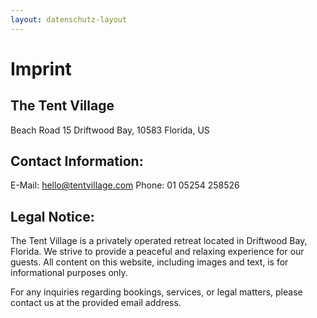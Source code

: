 ```yaml
---
layout: datenschutz-layout
---
```


# Imprint

## The Tent Village
Beach Road 15
Driftwood Bay, 10583 Florida, US

## Contact Information:
E-Mail: hello@tentvillage.com
Phone: 01 05254 258526

## Legal Notice:
The Tent Village is a privately operated retreat located in Driftwood Bay, Florida. We strive to provide a peaceful and relaxing experience for our guests. All content on this website, including images and text, is for informational purposes only.

For any inquiries regarding bookings, services, or legal matters, please contact us at the provided email address.
